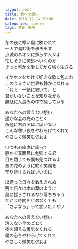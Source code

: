 ```yaml
---
layout: post
title: 君への想い
date: 2018-12-14 20:00
categories: poetry
tags: 歌词 情书
---
```


冬の夜に寒い風に吹かれて  
一人で混む街を歩き出す  
点滅のネオンに照らす人々よ  
忙しそうに何処へいくのか  
きっと何かを愛してから強く生きる  

イヤホンをかけて好きな歌に包まれ  
このうるさい世界も静かになれる  
「ねぇ　一緒に聴いて」と  
君がいないことを知りながら  
無駄に人混みの中で探している  

あなたへの言えない想い  
遥かな星の光のごとく  
永遠に君のそばに届かない  
こんな寒い夜をやわらげてくれて  
やさしく微笑む少女よ  

いつもの座席に座って  
静かで真面目に勉強する君  
目を閉じても僕も見つけるよ  
あの花のように咲く笑顔を  
守り続けらればいいのに  

出逢った日々を数えきれぬ  
残す日々は木の葉のように  
風に揺らされるなり落ちちゃう  
たとえ時間を止めなくても  
「さよなら」って言いたくない  

あなたへの言えない想い  
消えない星のごとく  
夜を超える勇気をくれる  
僕の心をやわらげてくれて  
やさしく微笑む少女よ  

